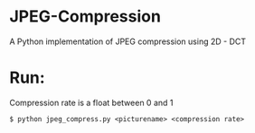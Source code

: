 # JPEG-Compression
A Python implementation of JPEG compression using 2D - DCT

# Run:
Compression rate is a float between 0 and 1

    $ python jpeg_compress.py <picturename> <compression rate>
  
